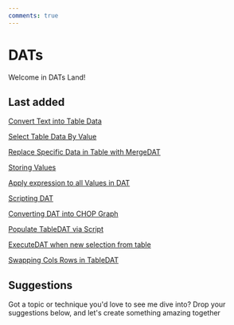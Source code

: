 ```yaml
---
comments: true
---
```




# DATs

Welcome in DATs Land!

## Last added
[Convert Text into Table Data](ConvertTextToTable.md)

[Select Table Data By Value](SelectTableDataByValue.md)

[Replace Specific Data in Table with MergeDAT](ReplaceSpecificDataTableMerge.md)

[Storing Values](StoringDataViaScript.md)

[Apply expression to all Values in DAT](ExpressionValuesDAT.md)

[Scripting DAT](ScriptingDAT.md)

[Converting DAT into CHOP Graph](ConvertingDATIntoGraph.md)

[Populate TableDAT via Script](PopulateTableDATViaScript.md)

[ExecuteDAT when new selection from table](ExecuteNewSelectionTable.md)

[Swapping Cols Rows in TableDAT](SwappingColsRowsTable.md)

## Suggestions
Got a topic or technique you'd love to see me dive into? Drop your suggestions below, and let's create something amazing together

